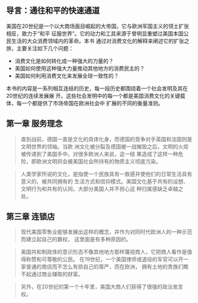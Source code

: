 ## 导言：通往和平的快速通道

美国在20世纪是一个以大商场面目崛起的大帝国，它与欧洲军国主义的领土扩张相反，致力于“和平
征服世界”。它的动力和工具来源于曾明显重塑过美国本国公民生活的大众消费领域内的革命。本书
通过对消费文化的解释来阐述它的扩张之旅，主要关注如下几个问题：

- 消费文化是如何转化成一种强大的力量的？
- 美国如何使用这种强大力量推动其他地方的消费民主的？
- 美国如何利用消费文化来发展全球一致性的？

本书的内容是一系列相互连结的历史，每一段历史都围绕着一个社会发明及其在20世纪的连续发展展
开。这些社会发明中的每一个都是美国消费文化的关键载体，每一个都提供了市场帝国在欧洲社会中
扩展的不同的衡量准则。

## 第一章 服务理念

> 直到战前，德国一直是文化的具体化身，而德国的竞争对手英国和法国则是文明世界的领袖。当欧
洲文化被分裂及德国被一战摧毁之后，文明的火炬被传递到了美国手中。对很多欧洲人来说，这一结
果造成了这样一种危险，即欧洲文明将会被美国社会所持有的物质主义彻底污染。

> 人类学家所说的文化，是指使一个民族具有一致感并使他们的日常生活具有意义的、被共同拥有的
生活方式和信仰模式。美国文化基于共有的设想、文明行为和共有的认同，大部分美国人并不担心这
种归属感缺乏卓越之处。

## 第三章 连锁店

> 现代美国零售业能够发展出这样的概念，并作为对同时代欧洲人的一种示范而建立起自己的霸权，
这里面是有多种原因的。

> 美国共和制政体的意识形态不像其他地方那样蔑视商人，它把商人看作是值得称赞和可尊敬的公民。
在19世纪，一个美国律师或退役的军官可以开一家普通的商店而不怎么有损自己的尊严，而在欧洲，
拥有土地的贵族们瞧不起通过商业赚取的财富。

> 另外，在20世纪的第一个十年里，美国大商人们获得了很强的政治发言权。
